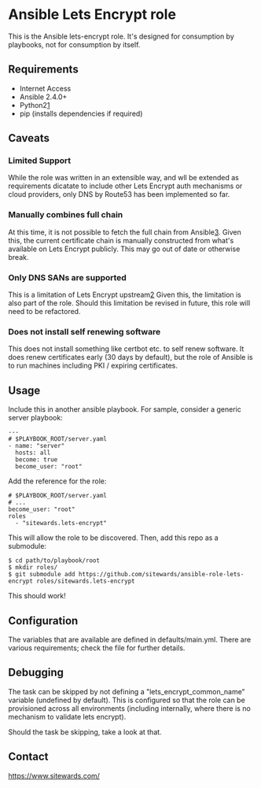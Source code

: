 # Ansible Lets Encrypt role

This is the Ansible lets-encrypt role. It's designed for consumption by playbooks, not for consumption by
itself.

## Requirements

- Internet Access
- Ansible 2.4.0+
- Python2[1](https://github.com/ansible/ansible/issues/30690)
- pip (installs dependencies if required)

## Caveats

### Limited Support

While the role was written in an extensible way, and wll be extended as requirements dicatate to include other
Lets Encrypt auth mechanisms or cloud providers, only DNS by Route53 has been implemented so far.

### Manually combines full chain

At this time, it is not possible to fetch the full chain from Ansible[3](https://github.com/ansible/ansible/pull/22074).
Given this, the current certificate chain is manually constructed from what's available on Lets Encrypt publicly.
This may go out of date or otherwise break.

### Only DNS SANs are supported

This is a limitation of Lets Encrypt upstream[2](https://community.letsencrypt.org/t/register-ip-as-san-for-my-domain/12703)
Given this, the limitation is also part of the role. Should this limitation be revised in future, this role will need
to be refactored.

### Does not install self renewing software

This does not install something like certbot etc. to self renew software. It does renew certificates early (30 days by
default), but the role of Ansible is to run machines including PKI / expiring certificates.

## Usage

Include this in another ansible playbook. For sample, consider a generic server playbook:

```
---
# $PLAYBOOK_ROOT/server.yaml
- name: "server"
  hosts: all
  become: true
  become_user: "root"
```

Add the reference for the role:

```
# $PLAYBOOK_ROOT/server.yaml
# ...
become_user: "root"
roles
  - "sitewards.lets-encrypt"
```

This will allow the role to be discovered. Then, add this repo as a submodule:

```
$ cd path/to/playbook/root
$ mkdir roles/
$ git submodule add https://github.com/sitewards/ansible-role-lets-encrypt roles/sitewards.lets-encrypt
```

This should work!

## Configuration

The variables that are available are defined in defaults/main.yml. There are various requirements; check the file for
further details.

## Debugging

The task can be skipped by not defining a "lets_encrypt_common_name" variable (undefined by default). This is configured
so that the role can be provisioned across all environments (including internally, where there is no mechanism to
validate lets encrypt).

Should the task be skipping, take a look at that.

## Contact

https://www.sitewards.com/
